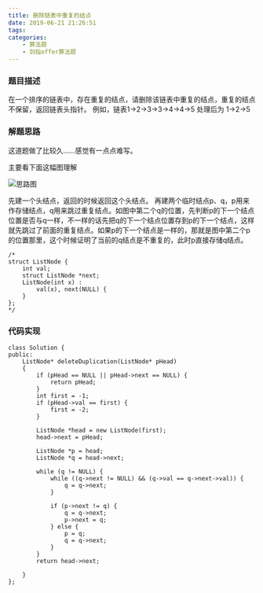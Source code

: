 ```yaml
---
title: 删除链表中重复的结点
date: 2019-06-21 21:26:51
tags:
categories: 
    - 算法题
    - 剑指offer算法题
---
```

### 题目描述
在一个排序的链表中，存在重复的结点，请删除该链表中重复的结点，重复的结点不保留，返回链表头指针。 例如，链表1->2->3->3->4->4->5 处理后为 1->2->5

### 解题思路
这道题做了比较久……感觉有一点点难写。

主要看下面这幅图理解

![思路图](https://i.loli.net/2019/06/21/5d0cdbe594eda16090.png)

先建一个头结点，返回的时候返回这个头结点。
再建两个临时结点p、q，p用来作存储结点，q用来跳过重复结点。如图中第二个q的位置，先判断p的下一个结点位置是否与q一样，不一样的话先把q的下一个结点位置存到p的下一个结点，这样就先跳过了前面的重复结点。如果p的下一个结点是一样的，那就是图中第二个p的位置那里，这个时候证明了当前的q结点是不重复的，此时p直接存储q结点。

```
/*
struct ListNode {
    int val;
    struct ListNode *next;
    ListNode(int x) :
        val(x), next(NULL) {
    }
};
*/
```

### 代码实现

```
class Solution {
public:
    ListNode* deleteDuplication(ListNode* pHead)
    {
        if (pHead == NULL || pHead->next == NULL) {
            return pHead;
        }
        int first = -1;
        if (pHead->val == first) {
            first = -2;
        }
        
        ListNode *head = new ListNode(first);
        head->next = pHead;
        
        ListNode *p = head;
        ListNode *q = head->next;
        
        while (q != NULL) {
            while ((q->next != NULL) && (q->val == q->next->val)) {
                q = q->next;
            }
            
            if (p->next != q) {
                q = q->next;
                p->next = q;
            } else {
                p = q;
                q = q->next;
            }
        }
        return head->next;
        
    }
};
```
